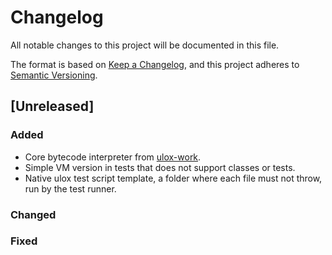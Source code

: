 # Changelog

All notable changes to this project will be documented in this file.

The format is based on [Keep a Changelog](https://keepachangelog.com/en/1.0.0/),
and this project adheres to [Semantic Versioning](https://semver.org/spec/v2.0.0.html).

## [Unreleased]

### Added

- Core bytecode interpreter from [ulox-work](https://github.com/stevehalliwell/ulox-work).
- Simple VM version in tests that does not support classes or tests.
- Native ulox test script template, a folder where each file must not throw, run by the test runner.

### Changed

### Fixed

